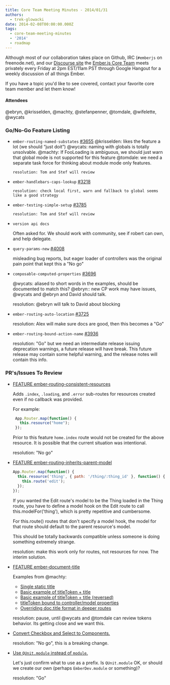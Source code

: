 ```yaml
---
title: Core Team Meeting Minutes - 2014/01/31
authors:
  - trek-glowacki
date: 2014-02-08T00:00:00.000Z
tags:
  - core-team-meeting-minutes
  - '2014'
  - roadmap
---
```



Although most of our collaboration takes place on Github, IRC
(`#emberjs` on freenode.net), and our [Discourse site](http://discuss.emberjs.com/)
the [Ember.js Core Team](/team) meets privately every
Friday at 2pm EST/11am PST through Google Hangout for a weekly
discussion of all things Ember.

If you have a topic you'd like to see covered, contact your favorite
core team member and let them know!

#### Attendees
@ebryn, @krisselden, @machty, @stefanpenner, @tomdale, @wifelette, @wycats

### Go/No-Go Feature Listing

* `ember-routing-named-substates` [#3655](https://github.com/emberjs/ember.js/pull/3655)
      @krisselden: likes the feature a lot (we should “just doit”)
      @wycats: naming with globals is totally unsolvable.
      @machty: If FooLoading is ambiguous, we should just warn that global mode is not supported for this feature
      @tomdale: we need a separate task force for thinking about module mode only features.

      resolution: Tom and Stef will review


* `ember-handlebars-caps-lookup` [#3218](https://github.com/emberjs/ember.js/pull/3218)

      resolution: check local first, warn and fallback to global seems like a good strategy

* `ember-testing-simple-setup` [#3785](https://github.com/emberjs/ember.js/pull/3785)

      resolution: Tom and Stef will review

* `version api docs`

    Often asked for. We should work with community, see if robert can own, and help delegate.

* `query-params-new` [#4008](https://github.com/emberjs/ember.js/pull/4008)

    misleading bug reports, but eager loader of controllers was the original pain point that kept
    this a "No go"


*  `composable-computed-properties` [#3696](https://github.com/emberjs/ember.js/pull/3696)

    @wycats: aliased to short words in the examples, should be documented to match this?
    @ebryn:: new CP work may have issues, @wycats and @ebryn and David should talk.

    resolution: @ebryn will talk to David about blocking

* `ember-routing-auto-location` [#3725](https://github.com/emberjs/ember.js/pull/3725)

     resolution: Alex will make sure docs are good, then this becomes a "Go"

* `ember-routing-bound-action-name` [#3936](https://github.com/emberjs/ember.js/pull/3936)

    resolution: "Go" but we need an intermediate release issuing deprecation warnings, a future release will have break. This future release may contain some helpful warning, and the release notes will contain this info.

### PR's/Issues To Review


* [FEATURE ember-routing-consistent-resources](https://github.com/emberjs/ember.js/pull/4251)

    Adds `.index`, `.loading`, and `.error` sub-routes for resources created even if no callback was provided.

    For example:

    ```javascript
     App.Router.map(function() {
       this.resource("home");
     });
    ```

    Prior to this feature `home.index` route would not be created for the above resource.
    It is possible that the current situation was intentional.

    resolution: "No go"

* [FEATURE ember-routing-inherits-parent-model](https://github.com/emberjs/ember.js/pull/4246)

    ```javascript
    App.Router.map(function() {
      this.resource('thing', { path: '/thing/:thing_id' }, function() {
        this.route('edit');
      });
    });
    ```

    If you wanted the Edit route's model to be the Thing loaded in the Thing route, you have to define a model hook on the Edit route to call this.modelFor('thing'), which is pretty repetitive and cumbersome.

    For this.route() routes that don't specify a model hook, the model for that route should default to the parent resource's model.

    This should be totally backwards compatible unless someone is doing something extremely strange.


    resolution: make this work only for routes, not resources for now. The interim solution.

* [FEATURE ember-document-title](https://github.com/emberjs/ember.js/pull/3689)

    Examples from @machty:

    * [Single static title](http://jsbin.com/ucanam/3299)
    * [Basic example of titleToken + title](http://jsbin.com/ucanam/3302)
    * [Basic example of titleToken + title (reversed)](http://jsbin.com/ucanam/3300)
    * [titleToken bound to controller/model properties](http://jsbin.com/ucanam/3303)
    * [Overriding doc.title format in deeper routes](http://jsbin.com/ucanam/3304)


    resolution: pause, until @wycats and @tomdale can review tokens behavior. Its getting close and we want this.

* [Convert Checkbox and Select to Components.](https://github.com/emberjs/ember.js/pull/3935)

    resolution: "No go", this is a breaking change.

* [Use `QUnit.module` instead of `module`.](https://github.com/emberjs/ember.js/pull/3838)

    Let's just confirm what to use as a prefix. Is `QUnit.module` OK, or should we create our own
    (perhaps `EmberDev.module` or something)?


    resolution: "Go"


